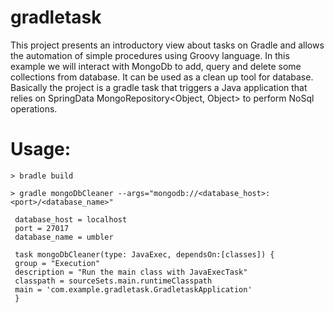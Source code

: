 # gradletask

This project presents an introductory view about tasks on Gradle and allows the automation of simple procedures using Groovy language. In this example we will interact with MongoDb to add, query and delete some collections from database. It can be used as a clean up tool for database. Basically the project is a gradle task that triggers a Java application that relies on SpringData MongoRepository<Object, Object> to perform NoSql operations.

# Usage:

    > bradle build

    > gradle mongoDbCleaner --args="mongodb://<database_host>:<port>/<database_name>"

     database_host = localhost
     port = 27017
     database_name = umbler

     task mongoDbCleaner(type: JavaExec, dependsOn:[classes]) {
	 group = "Execution"
	 description = "Run the main class with JavaExecTask"
	 classpath = sourceSets.main.runtimeClasspath
	 main = 'com.example.gradletask.GradletaskApplication'
     }
